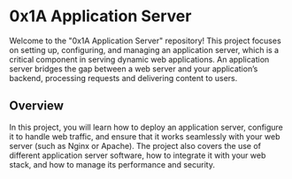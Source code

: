 # 0x1A Application Server
Welcome to the "0x1A Application Server" repository! This project focuses on setting up, configuring, and managing an application server, which is a critical component in serving dynamic web applications. An application server bridges the gap between a web server and your application’s backend, processing requests and delivering content to users.

## Overview
In this project, you will learn how to deploy an application server, configure it to handle web traffic, and ensure that it works seamlessly with your web server (such as Nginx or Apache). The project also covers the use of different application server software, how to integrate it with your web stack, and how to manage its performance and security.
